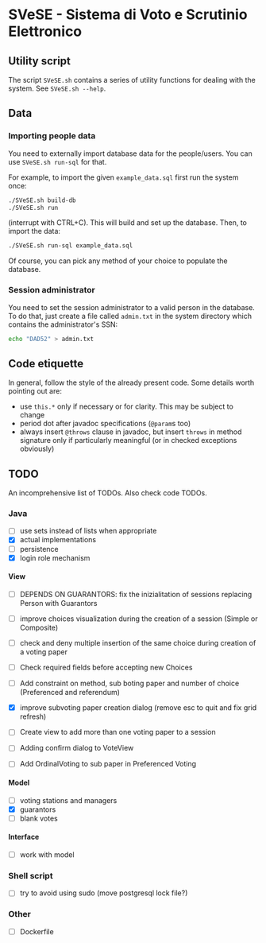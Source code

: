 # SVeSE - Sistema di Voto e Scrutinio Elettronico



## Utility script
The script `SVeSE.sh` contains a series of utility functions for dealing with the system. See `SVeSE.sh --help`.



## Data


### Importing people data
You need to externally import database data for the people/users. You can use `SVeSE.sh run-sql` for that.

For example, to import the given `example_data.sql` first run the system once:
```sh
./SVeSE.sh build-db
./SVeSE.sh run
```
(interrupt with CTRL+C). This will build and set up the database. Then, to import the data:
```sh
./SVeSE.sh run-sql example_data.sql
```

Of course, you can pick any method of your choice to populate the database.


### Session administrator
You need to set the session administrator to a valid person in the database. To do that, just create a file called `admin.txt` in the system directory which contains the administrator's SSN:
```sh
echo "DAD52" > admin.txt
```



## Code etiquette
In general, follow the style of the already present code. Some details worth pointing out are:
- use `this.*` only if necessary or for clarity. This may be subject to change
- period dot after javadoc specifications (`@param`s too)
- always insert `@throws` clause in javadoc, but insert `throws` in method signature only if particularly meaningful (or in checked exceptions obviously)



## TODO
An incomprehensive list of TODOs. Also check code TODOs.

### Java
- [ ] use sets instead of lists when appropriate
- [x] actual implementations
- [ ] persistence
- [x] login role mechanism

#### View
- [ ] DEPENDS ON GUARANTORS: fix the inizialitation of sessions replacing Person with Guarantors
- [ ] improve choices visualization during the creation of a session (Simple or Composite)
- [ ] check and deny multiple insertion of the same choice during creation of a voting paper
- [ ] Check required fields before accepting new Choices
- [ ] Add constraint on method, sub boting paper and number of choice (Preferenced and referendum)
- [x] improve subvoting paper creation dialog (remove esc to quit and fix grid refresh)
- [ ] Create view to add more than one voting paper to a session
- [ ] Adding confirm dialog to VoteView
- [ ] Add OrdinalVoting to sub paper in Preferenced Voting


#### Model
- [ ] voting stations and managers
- [x] guarantors
- [ ] blank votes

#### Interface
- [ ] work with model

### Shell script
- [ ] try to avoid using sudo (move postgresql lock file?)

### Other
- [ ] Dockerfile
